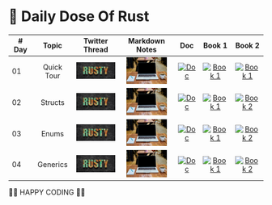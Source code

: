 # 🧵 Daily Dose Of Rust

| # Day | Topic | Twitter Thread | Markdown Notes | Doc | Book 1 | Book 2 |
|------|:------:|:------:|:------:|:------:|:------:|:------:|
| 01  | Quick Tour | <a href="https://twitter.com/wiseaidev/status/1647625673073127427" target="_blank" /><img src="./assets/banner.jpeg" width="80px" alt="banner"></a> | <a href="https://daily-dose-of.github.io/rust/note/1.%20Quik%20Tour/README.md" target="_blank" /><img src="https://github.com/daily-dose-of/rust/blob/main/assets/notes.jpg" width="80px" alt="Notes"></a> | <a href="https://doc.rust-lang.org/std/all.html" target="_blank" /><img src="https://doc.rust-lang.org/static.files/rust-logo-151179464ae7ed46.svg" width="80px" alt="Doc"></a> | <a href="https://doc.rust-lang.org/book/title-page.html" target="_blank" /><img src="https://doc.rust-lang.org/book/img/ferris/panics.svg" width="80px" alt="Book 1"></a> | <a href="https://doc.rust-lang.org/rust-by-example/" target="_blank" /><img src="https://doc.rust-lang.org/stable/book/img/ferris/not_desired_behavior.svg" width="80px" alt="Book 1"></a> |
| 02  | Structs | <a href="https://twitter.com/wiseaidev/status/1647881627035377664" target="_blank" /><img src="./assets/banner.jpeg" width="80px" alt="banner"></a> | <a href="https://daily-dose-of.github.io/rust/note/2.%20Structs/README.md" target="_blank" /><img src="https://github.com/daily-dose-of/rust/blob/main/assets/notes.jpg" width="80px" alt="Notes"></a> | <a href="https://doc.rust-lang.org/std/keyword.struct.html" target="_blank" /><img src="https://doc.rust-lang.org/static.files/rust-logo-151179464ae7ed46.svg" width="80px" alt="Doc"></a> | <a href="https://doc.rust-lang.org/book/title-page.html" target="_blank" /><img src="https://doc.rust-lang.org/book/img/ferris/panics.svg" width="80px" alt="Book 1"></a> | <a href="https://doc.rust-lang.org/stable/rust-by-example/custom_types/structs.html?highlight=structs#structures" target="_blank" /><img src="https://doc.rust-lang.org/stable/book/img/ferris/not_desired_behavior.svg" width="80px" alt="Book 2"></a> |
| 03  | Enums | <a href="https://twitter.com/wiseaidev/status/1648356056781799426" target="_blank" /><img src="./assets/banner.jpeg" width="80px" alt="banner"></a> | <a href="https://daily-dose-of.github.io/rust/note/3.%20Enums/README.md" target="_blank" /><img src="https://github.com/daily-dose-of/rust/blob/main/assets/notes.jpg" width="80px" alt="Notes"></a> | <a href="https://doc.rust-lang.org/std/keyword.enum.html" target="_blank" /><img src="https://doc.rust-lang.org/static.files/rust-logo-151179464ae7ed46.svg" width="80px" alt="Doc"></a> | <a href="https://doc.rust-lang.org/book/ch06-00-enums.html" target="_blank" /><img src="https://doc.rust-lang.org/book/img/ferris/panics.svg" width="80px" alt="Book 1"></a> | <a href="https://doc.rust-lang.org/stable/rust-by-example/custom_types/enum.html?highlight=enums#enums" target="_blank" /><img src="https://doc.rust-lang.org/stable/book/img/ferris/not_desired_behavior.svg" width="80px" alt="Book 2"></a> |
| 04  | Generics | <a href="https://twitter.com/wiseaidev/status/1648787337910923269" target="_blank" /><img src="./assets/banner.jpeg" width="80px" alt="banner"></a> | <a href="https://daily-dose-of.github.io/rust/note/4.%20Generics/README.md" target="_blank" /><img src="https://github.com/daily-dose-of/rust/blob/main/assets/notes.jpg" width="80px" alt="Notes"></a> | <a href="https://doc.rust-lang.org/std/keyword.trait.html" target="_blank" /><img src="https://doc.rust-lang.org/static.files/rust-logo-151179464ae7ed46.svg" width="80px" alt="Doc"></a> | <a href="https://doc.rust-lang.org/book/ch10-00-generics.html" target="_blank" /><img src="https://doc.rust-lang.org/book/img/ferris/panics.svg" width="80px" alt="Book 1"></a> | <a href="https://doc.rust-lang.org/stable/rust-by-example/generics.html?highlight=generics#generics" target="_blank" /><img src="https://doc.rust-lang.org/stable/book/img/ferris/not_desired_behavior.svg" width="80px" alt="Book 2"></a> |

🦀🦀 HAPPY CODING 🦀🦀
